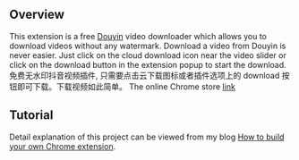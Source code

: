 ## Overview

This extension is a free [Douyin](https://www.douyin.com/) video downloader which allows you to download videos without any watermark. Download a video from Douyin is never easier. Just click on the cloud download icon near the video slider or click on the download button in the extension popup to start the download.  
免费无水印抖音视频插件, 只需要点击云下载图标或者插件选项上的 download 按钮即可下载。下载视频如此简单。
The online Chrome store [link](https://chromewebstore.google.com/detail/simple-douyin-downloader/hpdbhmoofegmpcggbhofpkpppkcncnmj)

## Tutorial

Detail explanation of this project can be viewed from my blog [How to build your own Chrome extension](https://medium.com/@yiqun.rong2/how-to-build-your-own-chrome-extension-7b4136266619).

